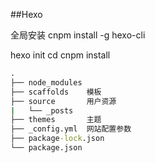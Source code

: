 ##Hexo

全局安装 
cnpm install -g hexo-cli

hexo init <folder>
cd <folder>
cnpm install

```cmd
.
├── node_modules
├── scaffolds    模板
├── source       用户资源
|   └── _posts
├── themes       主题
├── _config.yml  网站配置参数
├── package-lock.json
└── package.json
```